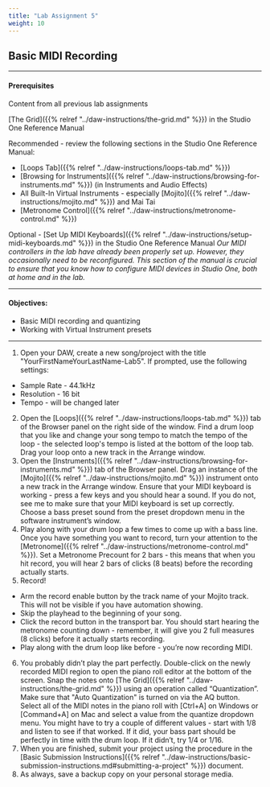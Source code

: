 ```yaml
---
title: "Lab Assignment 5"
weight: 10
---
```


<!-- # Lab Assignment 5 -->

## Basic MIDI Recording

---

#### Prerequisites

Content from all previous lab assignments

[The Grid]({{% relref "../daw-instructions/the-grid.md" %}}) in the Studio One Reference Manual

Recommended - review the following sections in the Studio One Reference Manual:

* [Loops Tab]({{% relref "../daw-instructions/loops-tab.md" %}})
* [Browsing for Instruments]({{% relref "../daw-instructions/browsing-for-instruments.md" %}}) (in Instruments and Audio Effects)
* All Built-In Virtual Instruments - especially [Mojito]({{% relref "../daw-instructions/mojito.md" %}}) and Mai Tai
* [Metronome Control]({{% relref "../daw-instructions/metronome-control.md" %}})

Optional - [Set Up MIDI Keyboards]({{% relref "../daw-instructions/setup-midi-keyboards.md" %}}) in the Studio One Reference Manual
_Our MIDI controllers in the lab have already been properly set up. However, they occasionally need to be reconfigured.
This section of the manual is crucial to ensure that you know how to configure MIDI devices in Studio One, both at home and in the lab._

---

#### Objectives:

* Basic MIDI recording and quantizing
* Working with Virtual Instrument presets

---

1.  Open your DAW, create a new song/project with the title "YourFirstNameYourLastName-Lab5". If prompted, use the following settings:

* Sample Rate - 44.1kHz
* Resolution - 16 bit
* Tempo - will be changed later

2.  Open the [Loops]({{% relref "../daw-instructions/loops-tab.md" %}}) tab of the Browser panel on the right side of the window. Find a drum loop that you like and change your song tempo to match the tempo of the loop - the selected loop's tempo is listed at the bottom of the loop tab. Drag your loop onto a new track in the Arrange window.
3.  Open the [Instruments]({{% relref "../daw-instructions/browsing-for-instruments.md" %}}) tab of the Browser panel. Drag an instance of the [Mojito]({{% relref "../daw-instructions/mojito.md" %}}) instrument onto a new track in the Arrange window. Ensure that your MIDI keyboard is working - press a few keys and you should hear a sound. If you do not, see me to make sure that your MIDI keyboard is set up correctly. Choose a bass preset sound from the preset dropdown menu in the software instrument’s window.
4.  Play along with your drum loop a few times to come up with a bass line. Once you have something you want to record, turn your attention to the [Metronome]({{% relref "../daw-instructions/metronome-control.md" %}}). Set a Metronome Precount for 2 bars - this means that when you hit record, you will hear 2 bars of clicks (8 beats) before the recording actually starts.
5.  Record!

* Arm the record enable button by the track name of your Mojito track. This will not be visible if you have automation showing.
* Skip the playhead to the beginning of your song.
* Click the record button in the transport bar. You should start hearing the metronome counting down - remember, it will give you 2 full measures (8 clicks) before it actually starts recording.
* Play along with the drum loop like before - you’re now recording MIDI.

6.  You probably didn’t play the part perfectly. Double-click on the newly recorded MIDI region to open the piano roll editor at the bottom of the screen. Snap the notes onto [The Grid]({{% relref "../daw-instructions/the-grid.md" %}}) using an operation called “Quantization”. Make sure that "Auto Quantization" is turned on via the AQ button. Select all of the MIDI notes in the piano roll with [Ctrl+A] on Windows or [Command+A] on Mac and select a value from the quantize dropdown menu. You might have to try a couple of different values - start with 1/8 and listen to see if that worked. If it did, your bass part should be perfectly in time with the drum loop. If it didn’t, try 1/4 or 1/16.
7.  When you are finished, submit your project using the procedure in the [Basic Submission Instructions]({{% relref "../daw-instructions/basic-submission-instructions.md#submitting-a-project" %}}) document.
8.  As always, save a backup copy on your personal storage media.
